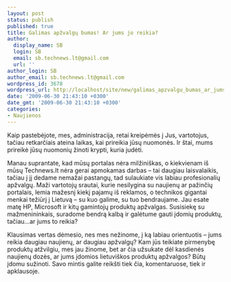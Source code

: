 ```yaml
---
layout: post
status: publish
published: true
title: Galimas apžvalgų bumas! Ar jums jo reikia?
author:
  display_name: SB
  login: SB
  email: sb.technews.lt@gmail.com
  url: ''
author_login: SB
author_email: sb.technews.lt@gmail.com
wordpress_id: 3678
wordpress_url: http://localhost/site/new/galimas_apzvalgu_bumas_ar_jums_jo_reikia/
date: '2009-06-30 21:43:10 +0300'
date_gmt: '2009-06-30 21:43:10 +0300'
categories:
- Naujienos
---
```

<p>Kaip pastebėjote, mes, administracija, retai kreipėmės į Jus, vartotojus, tačiau retkarčiais ateina laikas, kai prireikia jūsų nuomonės. Ir štai, mums prireikė jūsų nuomonių žinoti krypti, kuria judėti.</p>
<p>Manau suprantate, kad mūsų portalas nėra milžiniškas, o kiekvienam iš mūsų Technews.lt nėra gerai apmokamas darbas – tai daugiau laisvalaikis, tačiau į jį dedame nemažai pastangų, tad sulaukiate vis labiau profesionalių apžvalgų. Maži vartotojų srautai, kurie nesilygina su naujienų ar pažinčių portalais, lemia mažesnį kiekį pajamų iš reklamos, o technikos gigantai menkai težiūrį į Lietuvą – su kuo galime, su tuo bendraujame. Jau esate matę HP, Microsoft ir kitų gamintojų produktų apžvalgas. Susisiekę su mažmenininkais, suradome bendrą kalbą ir galėtume gauti įdomių produktų, tačiau...ar jums to reikia? </p>
<p>Klausimas vertas dėmesio, nes mes nežinome, į ką labiau orientuotis – jums reikia daugiau naujienų, ar daugiau apžvalgų? Kam jūs teikiate pirmenybę produktų atžvilgiu, mes jau žinome, bet ar čia užsukate dėl kasdienės naujienų dozės, ar jums įdomios lietuviškos produktų apžvalgos? Būtų įdomu sužinoti. Savo mintis galite reikšti tiek čia, komentaruose, tiek ir apklausoje.<br /></p>
